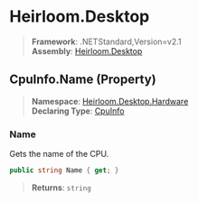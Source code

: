 # Heirloom.Desktop

> **Framework**: .NETStandard,Version=v2.1  
> **Assembly**: [Heirloom.Desktop][0]

## CpuInfo.Name (Property)

> **Namespace**: [Heirloom.Desktop.Hardware][0]  
> **Declaring Type**: [CpuInfo][1]

### Name

Gets the name of the CPU.

```cs
public string Name { get; }
```

> **Returns**: `string`

[0]: ../../../Heirloom.Desktop.md
[1]: ../CpuInfo.md
